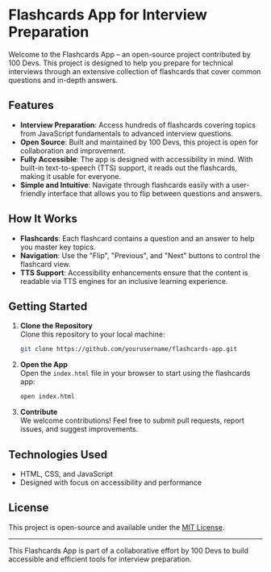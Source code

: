 # Flashcards App for Interview Preparation

Welcome to the Flashcards App – an open-source project contributed by 100 Devs. This project is designed to help you prepare for technical interviews through an extensive collection of flashcards that cover common questions and in-depth answers.

## Features

- **Interview Preparation**: Access hundreds of flashcards covering topics from JavaScript fundamentals to advanced interview questions.
- **Open Source**: Built and maintained by 100 Devs, this project is open for collaboration and improvement.
- **Fully Accessible**: The app is designed with accessibility in mind. With built-in text-to-speech (TTS) support, it reads out the flashcards, making it usable for everyone.
- **Simple and Intuitive**: Navigate through flashcards easily with a user-friendly interface that allows you to flip between questions and answers.

## How It Works

- **Flashcards**: Each flashcard contains a question and an answer to help you master key topics.
- **Navigation**: Use the "Flip", "Previous", and "Next" buttons to control the flashcard view.
- **TTS Support**: Accessibility enhancements ensure that the content is readable via TTS engines for an inclusive learning experience.

## Getting Started

1. **Clone the Repository**  
   Clone this repository to your local machine:
   ```bash
   git clone https://github.com/yourusername/flashcards-app.git
   ```

2. **Open the App**  
   Open the `index.html` file in your browser to start using the flashcards app:
   ```bash
   open index.html
   ```

3. **Contribute**  
   We welcome contributions! Feel free to submit pull requests, report issues, and suggest improvements.

## Technologies Used

- HTML, CSS, and JavaScript
- Designed with focus on accessibility and performance

## License

This project is open-source and available under the [MIT License](LICENSE).

---

This Flashcards App is part of a collaborative effort by 100 Devs to build accessible and efficient tools for interview preparation.
